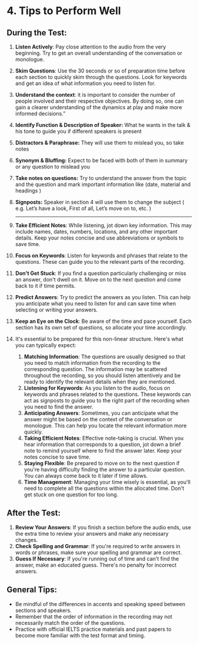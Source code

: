 # 4. Tips to Perform Well

## **During the Test**:

1. **Listen Actively**: Pay close attention to the audio from the very beginning. Try to get an overall understanding of the conversation or monologue.
2. **Skim Questions**: Use the 30 seconds or so of preparation time before each section to quickly skim through the questions. Look for keywords and get an idea of what information you need to listen for.
3. **Understand the context**: it is important to consider the number of people involved and their respective objectives. By doing so, one can gain a clearer understanding of the dynamics at play and make more informed decisions.”
4. **Identify Function & Description of Speaker:** What he wants in the talk & his tone  to guide you if different speakers is present
5. **Distractors & Paraphrase:** They will use them to mislead you, so take notes
6. **Synonym & Bluffing:** Expect to be faced with both of them in summary or any question to mislead you 
7. **Take notes on questions:** Try to understand the answer from the topic and the question and mark important information like (date, material and headings )
8. **Signposts:** Speaker in section 4 will use them to change the subject ( e.g. Let’s have a look, First of all, Let’s move on to, etc. )
    
    ---
    
9. **Take Efficient Notes**: While listening, jot down key information. This may include names, dates, numbers, locations, and any other important details. Keep your notes concise and use abbreviations or symbols to save time.
10. **Focus on Keywords**: Listen for keywords and phrases that relate to the questions. These can guide you to the relevant parts of the recording.
11. **Don't Get Stuck**: If you find a question particularly challenging or miss an answer, don't dwell on it. Move on to the next question and come back to it if time permits.
12. **Predict Answers**: Try to predict the answers as you listen. This can help you anticipate what you need to listen for and can save time when selecting or writing your answers.
13. **Keep an Eye on the Clock**: Be aware of the time and pace yourself. Each section has its own set of questions, so allocate your time accordingly.
14. It's essential to be prepared for this non-linear structure. Here's what you can typically expect:
    1. **Matching Information**: The questions are usually designed so that you need to match information from the recording to the corresponding question. The information may be scattered throughout the recording, so you should listen attentively and be ready to identify the relevant details when they are mentioned.
    2. **Listening for Keywords**: As you listen to the audio, focus on keywords and phrases related to the questions. These keywords can act as signposts to guide you to the right part of the recording when you need to find the answer.
    3. **Anticipating Answers**: Sometimes, you can anticipate what the answer might be based on the context of the conversation or monologue. This can help you locate the relevant information more quickly.
    4. **Taking Efficient Notes**: Effective note-taking is crucial. When you hear information that corresponds to a question, jot down a brief note to remind yourself where to find the answer later. Keep your notes concise to save time.
    5. **Staying Flexible**: Be prepared to move on to the next question if you're having difficulty finding the answer to a particular question. You can always come back to it later if time allows.
    6. **Time Management**: Managing your time wisely is essential, as you'll need to complete all the questions within the allocated time. Don't get stuck on one question for too long.

## **After the Test**:

1. **Review Your Answers**: If you finish a section before the audio ends, use the extra time to review your answers and make any necessary changes.
2. **Check Spelling and Grammar**: If you're required to write answers in words or phrases, make sure your spelling and grammar are correct.
3. **Guess If Necessary**: If you're running out of time and can't find the answer, make an educated guess. There's no penalty for incorrect answers.

## **General Tips**:

- Be mindful of the differences in accents and speaking speed between sections and speakers.
- Remember that the order of information in the recording may not necessarily match the order of the questions.
- Practice with official IELTS practice materials and past papers to become more familiar with the test format and timing.
